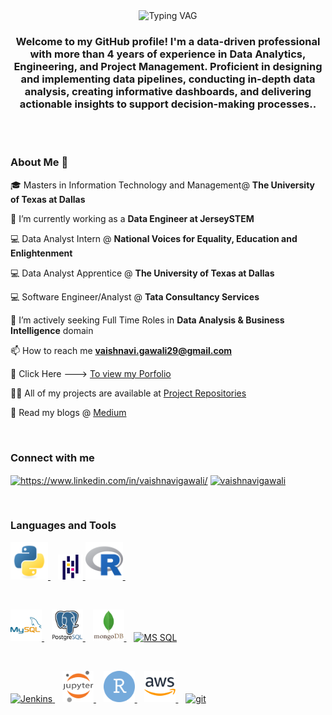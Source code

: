 
<div align="center">
  <img src="https://readme-typing-svg.demolab.com?font=Fira+Code&weight=500&size=24&duration=3000&pause=1000&center=true&vCenter=true&width=500&lines=Hi👋,+I'm+Vaishnavi Avinash+Gawali" alt="Typing VAG">
</div>

<h3 align="center">Welcome to my GitHub profile! I'm a data-driven professional with more than 4 years of experience in Data Analytics, Engineering, and Project Management. Proficient in designing and implementing data pipelines, conducting in-depth data analysis, creating informative dashboards, and delivering actionable insights to support decision-making processes.. </h3>

<br><br>

<!--<img align="right" alt="Coding" width="400" src="https://cdnb.artstation.com/p/assets/images/images/028/991/999/original/anna-havrylyukh-.gif?1596125112">-->

<h3>About Me 🚀</h3>

🎓 Masters in Information Technology and Management@ **The University of Texas at Dallas**

🔭 I’m currently working as a **Data Engineer at JerseySTEM**

💻 Data Analyst Intern @ **National Voices for Equality, Education and Enlightenment**
 
💻 Data Analyst Apprentice @ **The University of Texas at Dallas**
 
💻 Software Engineer/Analyst @ **Tata Consultancy Services**
 
🌱 I’m actively seeking Full Time Roles in **Data Analysis & Business Intelligence** domain
 
📫 How to reach me **vaishnavi.gawali29@gmail.com**

📄 Click Here ---> [To view my Porfolio](https://github.com/vaishnavi-gawali)

👨‍💻 All of my projects are available at [Project Repositories](https://github.com/vaishnavi-gawali?tab=repositories)

📖 Read my blogs @ [Medium](https://medium.com/@vaishnavi.gawali29)


<br/>

<h3 align="left">Connect with me</h3>
<p align="left">
<a href="https://www.linkedin.com/in/vaishnavigawali" target="blank"><img align="center" src="https://raw.githubusercontent.com/rahuldkjain/github-profile-readme-generator/master/src/images/icons/Social/linked-in-alt.svg" alt="https://www.linkedin.com/in/vaishnavigawali/" height="30" width="40" /></a>
<a href="https://public.tableau.com/app/profile/vaishnavi.avinash.gawali1808/vizzes" target="blank"><img align="center" src="https://cloud.githubusercontent.com/assets/1724406/14420001/cfc72600-ffc9-11e5-8743-9b94ce8af254.png" alt="vaishnavigawali" height="30" width="40" /></a>

</p>

<br/>

<h3 align="left">Languages and Tools</h3>

<p align="left">
  <a href="https://www.python.org" target="_blank" rel="noreferrer"> <img src="https://raw.githubusercontent.com/devicons/devicon/master/icons/python/python-original.svg" alt="Python" height="60"/> </a> &nbsp;&nbsp;
  <a href="https://pandas.pydata.org/" target="_blank" rel="noreferrer"> <img src="https://raw.githubusercontent.com/devicons/devicon/2ae2a900d2f041da66e950e4d48052658d850630/icons/pandas/pandas-original.svg" alt="pandas" width="40" height="40"/> </a> 
  <a href="https://www.r-project.org/" target="_blank" rel="noreferrer"> <img src="https://raw.githubusercontent.com/devicons/devicon/master/icons/r/r-original.svg" alt="R" height="60"/> </a> &nbsp;&nbsp;

</p>

<br/>
<p align="left">

  <a href="https://www.mysql.com" target="_blank" rel="noreferrer"> <img src="https://raw.githubusercontent.com/devicons/devicon/master/icons/mysql/mysql-original-wordmark.svg" alt="MySQL" height="50"/> </a> &nbsp;&nbsp;
  <a href="https://www.postgresql.org" target="_blank" rel="noreferrer"> <img src="https://raw.githubusercontent.com/devicons/devicon/master/icons/postgresql/postgresql-original-wordmark.svg" alt="PostgreSQL" height="50"/> </a> &nbsp;&nbsp;
  <a href="https://www.mongodb.com" target="_blank" rel="noreferrer"> <img src="https://raw.githubusercontent.com/devicons/devicon/master/icons/mongodb/mongodb-original-wordmark.svg" alt="MongoDB" height="50"/> </a> &nbsp;&nbsp;
  <a href="https://www.microsoft.com/en-us/sql-server" target="_blank" rel="noreferrer"> <img src="https://www.svgrepo.com/show/303229/microsoft-sql-server-logo.svg" alt="MS SQL" height="50"/> </a>
</p>

<br/>
<p align="left">
  <a href="https://www.jenkins.io" target="_blank" rel="noreferrer"> <img src="https://www.vectorlogo.zone/logos/jenkins/jenkins-icon.svg" alt="Jenkins" height="50"/> </a> &nbsp;&nbsp;
  <a href="https://jupyter.org/" target="_blank" rel="noreferrer"> <img src="https://raw.githubusercontent.com/devicons/devicon/master/icons/jupyter/jupyter-original-wordmark.svg" alt="Jupyter Notebook" height="50"/> </a> &nbsp;&nbsp;
  <a href="https://www.rstudio.com/" target="_blank" rel="noreferrer"> <img src="https://raw.githubusercontent.com/devicons/devicon/master/icons/rstudio/rstudio-original.svg" alt="RStudio" height="50"/> </a> &nbsp;&nbsp;
  <a href="https://aws.amazon.com" target="_blank" rel="noreferrer"> <img src="https://raw.githubusercontent.com/devicons/devicon/master/icons/amazonwebservices/amazonwebservices-original-wordmark.svg" alt="AWS" height="50"/> </a> &nbsp;&nbsp;
<a href="https://git-scm.com/" target="_blank" rel="noreferrer"> <img src="https://www.vectorlogo.zone/logos/git-scm/git-scm-icon.svg" alt="git" width="40" height="40"/> </a>  
</p>

<br/>
<br/>

<!--<p><img align="center" src="https://github-readme-streak-stats.herokuapp.com/?user=vaishnavi-gawali&&theme=tokyonight" alt="vaishnavi-gawali" /></p> -->


